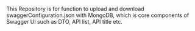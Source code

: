 This Repository is for function to upload and download swaggerConfiguration.json with MongoDB, which is core components of Swagger UI such as DTO, API list, API title etc.
